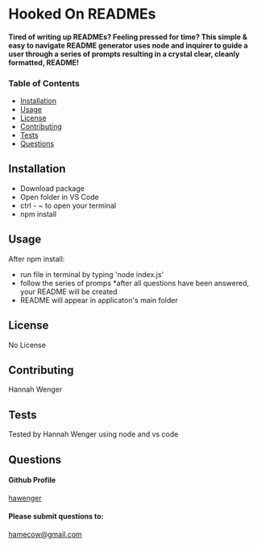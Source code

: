 # Hooked On READMEs                  

#### Tired of writing up READMEs?  Feeling pressed for time?  This simple & easy to navigate README generator uses node and inquirer to guide a user through a series of prompts resulting in a crystal clear, cleanly formatted, README!

### Table of Contents
* [Installation](##Installation)
* [Usage](##Usage)
* [License](##License)
* [Contributing](##Contributing)
* [Tests](##Tests)
* [Questions](##Questions)

## Installation
* Download package 
* Open folder in VS Code 
* ctrl - ~ to open your terminal 
* npm install

## Usage
After npm install: 
* run file in terminal by typing 'node index.js' 
* follow the series of promps *after all questions have been answered, your README will be created 
* README will appear in applicaton's main folder
        
## License
No License

## Contributing
Hannah Wenger
        
## Tests
Tested by Hannah Wenger using node and vs code
        
## Questions
#### Github Profile
[hawenger](https://github.com/hawenger)
#### Please submit questions to:
<hamecow@gmail.com>
